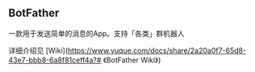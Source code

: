 ## BotFather
一款用于发送简单的消息的App。支持「各类」群机器人

详细介绍见 [Wiki](https://www.yuque.com/docs/share/2a20a0f7-65d8-43e7-bbb8-6a8f81ceff4a?# 《BotFather Wiki》)